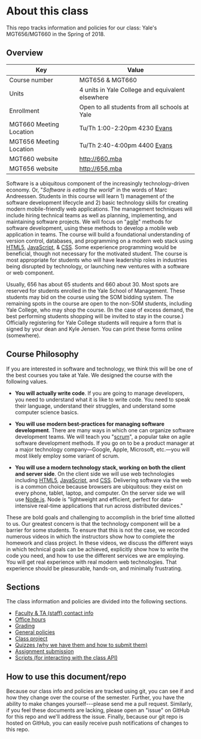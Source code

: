 # About this class

This repo tracks information and policies for our
class: Yale's MGT656/MGT660 in the Spring of 2018.

## Overview

| Key                     | Value                                                                     |
| ----------------------- | ------------------------------------------------------------------------- |
| Course number           | MGT656 & MGT660                                                           |
| Units                   | 4 units in Yale College and equivalent elsewhere                          |
| Enrollment              | Open to all students from all schools at Yale                             |
| MGT660 Meeting Location | Tu/Th 1:00-2:20pm 4230 [Evans](https://map.yale.edu/place/building/EVANS) |
| MGT656 Meeting Location | Tu/Th 2:40-4:00pm 4400 [Evans](https://map.yale.edu/place/building/EVANS) |
| MGT660 website          | http://660.mba                                                            |
| MGT656 website          | http://656.mba                                                            |

Software is a ubiquitous component of the increasingly technology-driven
economy. Or, "_Software is eating the world_" in the words of Marc
Andreessen. Students in this course will learn 1) management of the
software development lifecycle and 2) basic technology skills for
creating modern mobile-friendly web applications. The management
techniques will include hiring technical teams as well as planning,
implementing, and maintaining software projects. We will focus on
"[agile](https://en.wikipedia.org/wiki/Agile_software_development)"
methods for software development, using these methods to
develop a mobile web application in teams. The course will build a
foundational understanding of version control, databases, and
programming on a modern web stack using
[HTML5](http://en.wikipedia.org/wiki/HTML5),
[JavaScript](http://en.wikipedia.org/wiki/JavaScript), &
[CSS](http://en.wikipedia.org/wiki/Cascading_Style_Sheets). Some experience programming
would be beneficial, though not necessary for the motivated student.
The course is most appropriate for students who will have leadership
roles in industries being disrupted by technology, or launching new
ventures with a software or web component.

Usually, 656 has about 65 students and 660 about 30.
Most spots are reserved for students enrolled in the
Yale School of Management. These students may bid on the course using the SOM
bidding system. The remaining spots in the course are open to the
non-SOM students, including Yale College, who
may shop the course. (In the case of excess demand, the best performing
students shopping will be invited to stay in the course.) Officially
registering for Yale College students will require a form that
is signed by your dean and Kyle Jensen. You can print these forms
online (somewhere).

## Course Philosophy

If you are interested in software and technology, we think this
will be one of the best courses you take at Yale. We designed
the course with the following values.

- **You will actually write code**. If you are going to manage developers,
  you need to understand what it is like to write code. You need to
  speak their language, understand their struggles, and understand
  some computer science basics.

- **You will use modern best-practices for managing software development**.
  There are many ways in which one can organize
  software development teams. We will teach you
  "[scrum](http://en.wikipedia.org/wiki/Scrum_%28software_development%29)",
  a popular
  take on agile software development methods. If you go on to be a
  product manager at a major technology company&mdash;Google, Apple,
  Microsoft, etc.&mdash;you will most likely employ some variant of scrum.

- **You will use a modern technology stack, working on both the client
  and server side**.
  On the client side we will use web technologies
  including [HTML5](http://en.wikipedia.org/wiki/HTML5),
  [JavaScript](http://en.wikipedia.org/wiki/JavaScript), and
  [CSS](http://en.wikipedia.org/wiki/Cascading_Style_Sheets). Delivering software via the
  web is a common choice because browsers are ubiquitous: they exist
  on every phone, tablet, laptop, and computer. On the server side we
  will use [Node.js](http://nodejs.org/). Node is "lightweight and efficient, perfect for
  data-intensive real-time applications that run across distributed
  devices."

These are bold goals and challenging to accomplish in the brief time
allotted to us. Our greatest concern is that the technology component
will be a barrier for some students. To ensure that this is not the
case, we recorded numerous videos in which the instructors show how
to complete the homework and class project.
In these videos, we discuss the
different ways in which technical goals can be achieved, explicitly
show how to write the code you need, and how to use the different
services we are employing. You will get real experience
with real modern web technologies. That experience should be
pleasurable, hands-on, and minimally frustrating.

## Sections

The class information and policies are divided into the
following sections.

- [Faculty & TA (staff) contact info](staff-contact.md)
- [Office hours](office-hours.md)
- [Grading](grading.md)
- [General policies](general-policies.md)
- [Class project](class-project.md)
- [Quizzes (why we have them and how to submit them)](quizzes.md)
- [Assignment submission](assignments.md)
- [Scripts (for interacting with the class API)](scripts)

## How to use this document/repo

Because our class info and policies are tracked using
git, you can see if and how they change over the course
of the semester. Further, you have the ability to make
changes yourself---please send me a pull request. Similarly,
if you feel these documents are lacking, please open an
"issue" on GitHub for this repo and we'll address the
issue. Finally, because our git repo is hosted on GitHub, you
can easily receive push notifications of changes to this repo.
